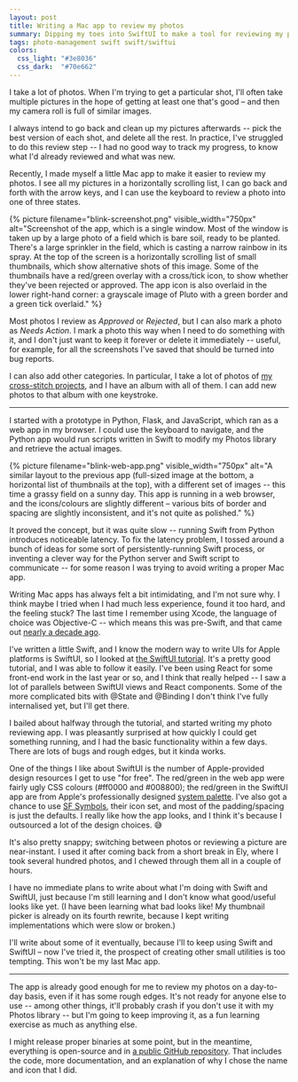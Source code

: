 ```yaml
---
layout: post
title: Writing a Mac app to review my photos
summary: Dipping my toes into SwiftUI to make a tool for reviewing my photos with just the keyboard.
tags: photo-management swift swift/swiftui
colors:
  css_light: "#3e8036"
  css_dark:  "#70e662"
---
```


I take a lot of photos.
When I'm trying to get a particular shot, I'll often take multiple pictures in the hope of getting at least one that's good – and then my camera roll is full of similar images.

I always intend to go back and clean up my pictures afterwards -- pick the best version of each shot, and delete all the rest.
In practice, I've struggled to do this review step -- I had no good way to track my progress, to know what I'd already reviewed and what was new.

Recently, I made myself a little Mac app to make it easier to review my photos. I see all my pictures in a horizontally scrolling list, I can go back and forth with the arrow keys, and I can use the keyboard to review a photo into one of three states.

{%
  picture
  filename="blink-screenshot.png"
  visible_width="750px"
  alt="Screenshot of the app, which is a single window. Most of the window is taken up by a large photo of a field which is bare soil, ready to be planted. There's a large sprinkler in the field, which is casting a narrow rainbow in its spray. At the top of the screen is a horizontally scrolling list of small thumbnails, which show alternative shots of this image. Some of the thumbnails have a red/green overlay with a cross/tick icon, to show whether they've been rejected or approved. The app icon is also overlaid in the lower right-hand corner: a grayscale image of Pluto with a green border and a green tick overlaid."
%}

Most photos I review as *Approved* or *Rejected*, but I can also mark a photo as *Needs Action*.
I mark a photo this way when I need to do something with it, and I don't just want to keep it forever or delete it immediately -- useful, for example, for all the screenshots I've saved that should be turned into bug reports.

I can also add other categories.
In particular, I take a lot of photos of [my cross-stitch projects][cross-stitch], and I have an album with all of them.
I can add new photos to that album with one keystroke.

[cross-stitch]: https://alexwlchan.net/all-posts/?tag=cross-stitch

---

I started with a prototype in Python, Flask, and JavaScript, which ran as a web app in my browser.
I could use the keyboard to navigate, and the Python app would run scripts written in Swift to modify my Photos library and retrieve the actual images.

{%
  picture
  filename="blink-web-app.png"
  visible_width="750px"
  alt="A similar layout to the previous app (full-sized image at the bottom, a horizontal list of thumbnails at the top), with a different set of images -- this time a grassy field on a sunny day. This app is running in a web browser, and the icons/colours are slightly different – various bits of border and spacing are slightly inconsistent, and it's not quite as polished."
%}

It proved the concept, but it was quite slow -- running Swift from Python introduces noticeable latency.
To fix the latency problem, I tossed around a bunch of ideas for some sort of persistently-running Swift process, or inventing a clever way for the Python server and Swift script to communicate -- for some reason I was trying to avoid writing a proper Mac app.

Writing Mac apps has always felt a bit intimidating, and I'm not sure why.
I think maybe I tried when I had much less experience, found it too hard, and the feeling stuck?
The last time I remember using Xcode, the language of choice was Objective-C -- which means this was pre-Swift, and that came out [nearly a decade ago][swift_history].

I've written a little Swift, and I know the modern way to write UIs for Apple platforms is SwiftUI, so I looked at [the SwiftUI tutorial][tutorial].
It's a pretty good tutorial, and I was able to follow it easily.
I've been using React for some front-end work in the last year or so, and I think that really helped -- I saw a lot of parallels between SwiftUI views and React components.
Some of the more complicated bits with @State and @Binding I don't think I've fully internalised yet, but I'll get there.

I bailed about halfway through the tutorial, and started writing my photo reviewing app.
I was pleasantly surprised at how quickly I could get something running, and I had the basic functionality within a few days.
There are lots of bugs and rough edges, but it kinda works.

One of the things I like about SwiftUI is the number of Apple-provided design resources I get to use "for free".
The red/green in the web app were fairly ugly CSS colours (#ff0000 and #008800); the red/green in the SwiftUI app are from Apple's professionally designed [system palette].
I've also got a chance to use [SF Symbols], their icon set, and most of the padding/spacing is just the defaults.
I really like how the app looks, and I think it's because I outsourced a lot of the design choices. 😅

[system palette]: https://developer.apple.com/design/human-interface-guidelines/color
[SF Symbols]: https://developer.apple.com/sf-symbols/

It's also pretty snappy; switching between photos or reviewing a picture are near-instant.
I used it after coming back from a short break in Ely, where I took several hundred photos, and I chewed through them all in a couple of hours.

I have no immediate plans to write about what I'm doing with Swift and SwiftUI, just because I'm still learning and I don't know what good/useful looks like yet.
(I have been learning what bad looks like!
My thumbnail picker is already on its fourth rewrite, because I kept writing implementations which were slow or broken.)

I'll write about some of it eventually, because I'll to keep using Swift and SwiftUI – now I've tried it, the prospect of creating other small utilities is too tempting.
This won't be my last Mac app.

[swift_history]: https://en.wikipedia.org/wiki/Swift_(programming_language)#History
[tutorial]: https://developer.apple.com/tutorials/swiftui

---

The app is already good enough for me to review my photos on a day-to-day basis, even if it has some rough edges.
It's not ready for anyone else to use -- among other things, it'll probably crash if you don't use it with my Photos library -- but I'm going to keep improving it, as a fun learning exercise as much as anything else.

I might release proper binaries at some point, but in the meantime, everything is open-source and in [a public GitHub repository][github].
That includes the code, more documentation, and an explanation of why I chose the name and icon that I did.

[github]: https://github.com/alexwlchan/blink-photo-reviewer
